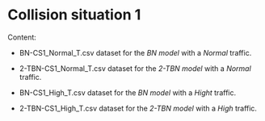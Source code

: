 # Collision situation 1

Content:

* BN-CS1_Normal_T.csv dataset for the _BN model_ with a _Normal_ traffic.

* 2-TBN-CS1_Normal_T.csv dataset for the _2-TBN model_ with a _Normal_ traffic.

* BN-CS1_High_T.csv dataset for the _BN model_ with a _Hight_ traffic.

* 2-TBN-CS1_High_T.csv dataset for the _2-TBN model_ with a _High_ traffic.
